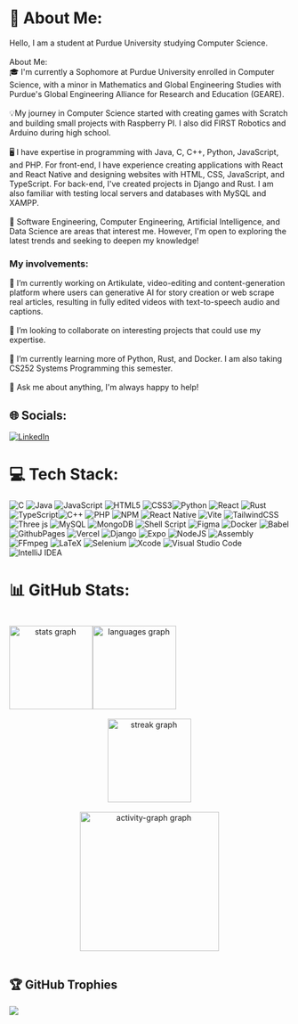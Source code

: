 # 💫 About Me:
Hello, I am a student at Purdue University studying Computer Science. <br><br>About Me:<br>🎓 I'm currently a Sophomore at Purdue University enrolled in Computer Science, with a minor in Mathematics and Global Engineering Studies with Purdue's Global Engineering Alliance for Research and Education (GEARE).<br><br>💡My journey in Computer Science started with creating games with Scratch and building small projects with Raspberry PI. I also did FIRST Robotics and Arduino during high school.<br><br>🖥️ I have expertise in programming with Java, C, C++, Python, JavaScript, and PHP. For front-end, I have experience creating applications with React and React Native and designing websites with HTML, CSS, JavaScript, and TypeScript. For back-end, I've created projects in Django and Rust. I am also familiar with testing local servers and databases with MySQL and XAMPP.<br><br>🤖 Software Engineering, Computer Engineering, Artificial Intelligence, and Data Science are areas that interest me. However, I'm open to exploring the latest trends and seeking to deepen my knowledge!<br>

### My involvements:
🔭 I’m currently working on Artikulate, video-editing and content-generation platform where users can generative AI for story creation or web scrape real articles, resulting in fully edited videos with text-to-speech audio and captions. <br><br>👯 I’m looking to collaborate on interesting projects that could use my expertise.<br><br>🌱 I’m currently learning more of Python, Rust, and Docker. I am also taking CS252 Systems Programming this semester.<br><br>💬 Ask me about anything, I'm always happy to help!<br>


## 🌐 Socials:
[![LinkedIn](https://img.shields.io/badge/LinkedIn-%230077B5.svg?logo=linkedin&logoColor=white)](https://linkedin.com/in/colinwu0403) 

# 💻 Tech Stack:
![C](https://img.shields.io/badge/c-%2300599C.svg?style=for-the-badge&logo=c&logoColor=white) ![Java](https://img.shields.io/badge/java-%23ED8B00.svg?style=for-the-badge&logo=openjdk&logoColor=white) ![JavaScript](https://img.shields.io/badge/javascript-%23323330.svg?style=for-the-badge&logo=javascript&logoColor=%23F7DF1E) ![HTML5](https://img.shields.io/badge/html5-%23E34F26.svg?style=for-the-badge&logo=html5&logoColor=white) ![CSS3](https://img.shields.io/badge/CSS-1572B6?style=for-the-badge&logo=css3&logoColor=white)![Python](https://img.shields.io/badge/python-3670A0?style=for-the-badge&logo=python&logoColor=ffdd54) ![React](https://img.shields.io/badge/react-%2320232a.svg?style=for-the-badge&logo=react&logoColor=%2361DAFB) ![Rust](https://img.shields.io/badge/rust-%23000000.svg?style=for-the-badge&logo=rust&logoColor=white) ![TypeScript](https://img.shields.io/badge/typescript-%23007ACC.svg?style=for-the-badge&logo=typescript&logoColor=white)![C++](https://img.shields.io/badge/c++-%2300599C.svg?style=for-the-badge&logo=c%2B%2B&logoColor=white)  ![PHP](https://img.shields.io/badge/php-%23777BB4.svg?style=for-the-badge&logo=php&logoColor=white)  ![NPM](https://img.shields.io/badge/NPM-%23CB3837.svg?style=for-the-badge&logo=npm&logoColor=white) ![React Native](https://img.shields.io/badge/react_native-%2320232a.svg?style=for-the-badge&logo=react&logoColor=%2361DAFB) ![Vite](https://img.shields.io/badge/vite-%23646CFF.svg?style=for-the-badge&logo=vite&logoColor=white) ![TailwindCSS](https://img.shields.io/badge/tailwindcss-%2338B2AC.svg?style=for-the-badge&logo=tailwind-css&logoColor=white) ![Three js](https://img.shields.io/badge/threejs-black?style=for-the-badge&logo=three.js&logoColor=white) ![MySQL](https://img.shields.io/badge/mysql-%2300000f.svg?style=for-the-badge&logo=mysql&logoColor=white) ![MongoDB](https://img.shields.io/badge/MongoDB-%234ea94b.svg?style=for-the-badge&logo=mongodb&logoColor=white)  ![Shell Script](https://img.shields.io/badge/shell_script-%23121011.svg?style=for-the-badge&logo=gnu-bash&logoColor=white) ![Figma](https://img.shields.io/badge/figma-%23F24E1E.svg?style=for-the-badge&logo=figma&logoColor=white) ![Docker](https://img.shields.io/badge/docker-%230db7ed.svg?style=for-the-badge&logo=docker&logoColor=white) ![Babel](https://img.shields.io/badge/Babel-F9DC3e?style=for-the-badge&logo=babel&logoColor=black) ![GithubPages](https://img.shields.io/badge/github%20pages-121013?style=for-the-badge&logo=github&logoColor=white) ![Vercel](https://img.shields.io/badge/vercel-%23000000.svg?style=for-the-badge&logo=vercel&logoColor=white) ![Django](https://img.shields.io/badge/django-%23092E20.svg?style=for-the-badge&logo=django&logoColor=white) ![Expo](https://img.shields.io/badge/expo-1C1E24?style=for-the-badge&logo=expo&logoColor=#D04A37) ![NodeJS](https://img.shields.io/badge/node.js-6DA55F?style=for-the-badge&logo=node.js&logoColor=white) ![Assembly](https://img.shields.io/badge/Assembly-007AAC?style=for-the-badge&logo=assemblyscript&logoColor=white) ![FFmpeg](https://img.shields.io/badge/FFmpeg-007808?style=for-the-badge&logo=ffmpeg&logoColor=white) ![LaTeX](https://img.shields.io/badge/latex-%23008080.svg?style=for-the-badge&logo=latex&logoColor=white) ![Selenium](https://img.shields.io/badge/Selenium-43B02A?style=for-the-badge&logo=selenium&logoColor=white) ![Xcode](https://img.shields.io/badge/Xcode-147EFB?style=for-the-badge&logo=xcode&logoColor=white) ![Visual Studio Code](https://img.shields.io/badge/Visual%20Studio%20Code-007ACC?style=for-the-badge&logo=visualstudiocode&logoColor=white) ![IntelliJ IDEA](https://img.shields.io/badge/IntelliJ%20IDEA-000000?style=for-the-badge&logo=intellijidea&logoColor=white)

# 📊 GitHub Stats:
<div align="center">
  <br>
  <div style="display: flex; flex-direction: row;">
    <img src="https://github-readme-stats.vercel.app/api?username=ColinWu0403&hide_title=false&hide_rank=false&show_icons=true&include_all_commits=true&count_private=true&disable_animations=false&theme=nightowl&locale=en&hide_border=false&order=1&custom_title=GitHub%20Stats" height="150" alt="stats graph"  />
    <img src="https://github-readme-stats.vercel.app/api/top-langs?username=ColinWu0403&locale=en&hide_title=false&layout=compact&card_width=320&langs_count=10&theme=nightowl&hide_border=false&order=2&custom_title=My%20Most%20Used%20Languages" height="150" alt="languages graph"  />
  </div><br>
  <img src="https://streak-stats.demolab.com?user=ColinWu0403&locale=en&mode=weekly&theme=nightowl&hide_border=false&border_radius=5&date_format=M%20j%5B,%20Y%5D&order=3" height="150" alt="streak graph"  /><br><br>

  <img src="https://github-readme-activity-graph.vercel.app/graph?username=ColinWu0403&radius=16&theme=tokyo-night&area=true&order=5&custom_title=My%20Contribution%20Graph&hide_border=false&hide_title=false" height="250" alt="activity-graph graph"  />
</div><br>

## 🏆 GitHub Trophies
![](https://github-profile-trophy.vercel.app/?username=ColinWu0403&theme=darkhub&no-frame=false&no-bg=false&margin-w=4)

<!-- Proudly created with GPRM ( https://gprm.itsvg.in ) -->
